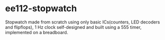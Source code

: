 # ee112-stopwatch
Stopwatch made from scratch using only basic ICs(counters, LED decoders and flipflops), 1 Hz clock self-designed and built using a 555 timer, implemented on a breadboard. 

